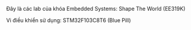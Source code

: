 Đây là các lab của khóa Embedded Systems: Shape The World (EE319K)

Vi điều khiển sử dụng: STM32F103C8T6 (Blue Pill)
